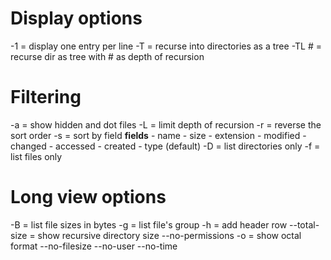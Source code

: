 # Display options
-1 = display one entry per line
-T = recurse into directories as a tree
    -TL # = recurse dir as tree with # as depth of recursion

# Filtering
-a = show hidden and dot files
-L = limit depth of recursion
-r = reverse the sort order
-s = sort by field
    **fields**
    - name
    - size
    - extension
    - modified
    - changed
    - accessed
    - created
    - type (default)
-D = list directories only
-f = list files only

# Long view options
-B = list file sizes in bytes
-g = list file's group
-h = add header row
--total-size = show recursive directory size
--no-permissions
-o = show octal format
--no-filesize
--no-user
--no-time
